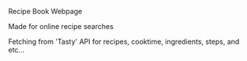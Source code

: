 Recipe Book Webpage

Made for online recipe searches

Fetching from 'Tasty' API for recipes, cooktime, ingredients, steps, and etc...
